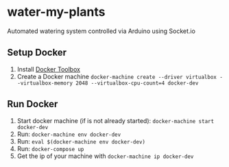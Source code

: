 # water-my-plants
Automated watering system controlled via Arduino using Socket.io


## Setup Docker
1. Install [Docker Toolbox](https://www.docker.com/products/docker-toolbox)
2. Create a Docker machine `docker-machine create --driver virtualbox --virtualbox-memory 2048 --virtualbox-cpu-count=4 docker-dev`

## Run Docker
1. Start docker machine (if is not already started): `docker-machine start docker-dev`
2. Run: `docker-machine env docker-dev`
3. Run: `eval $(docker-machine env docker-dev)`
4. Run: `docker-compose up`
5. Get the ip of your machine with `docker-machine ip docker-dev`

